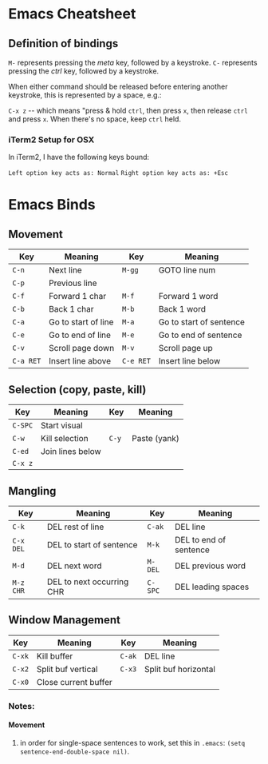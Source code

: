 # Emacs Cheatsheet

## Definition of bindings

`M-` represents pressing the _meta_ key, followed by a keystroke.
`C-` represents pressing the _ctrl_ key, followed by a keystroke.

When either command should be released before entering another keystroke, this is represented by a space, e.g.:

`C-x z` -- which means "press & hold `ctrl`, then press `x`, then release `ctrl` and press `x`. When there's no space, keep `ctrl` held.

### iTerm2 Setup for OSX
In iTerm2, I have the following keys bound:

`Left option key acts as: Normal`
`Right option key acts as: +Esc`

# Emacs Binds

## Movement

Key      | Meaning              | Key     | Meaning
---------|----------------------|---------|--------
`C-n`    | Next line            |`M-gg`   | GOTO line num
`C-p`    | Previous line        |         |
`C-f`    | Forward 1 char       |`M-f`    | Forward 1 word
`C-b`    | Back 1 char          |`M-b`    | Back 1 word
`C-a`    | Go to start of line  |`M-a`    | Go to start of sentence
`C-e`    | Go to end of line    |`M-e`    | Go to end of sentence
`C-v`    | Scroll page down     |`M-v`    | Scroll page up
`C-a RET`| Insert line above    |`C-e RET`| Insert line below

## Selection (copy, paste, kill)
Key       | Meaning                  | Key     | Meaning
----------|--------------------------|---------|--------
`C-SPC`   | Start visual             |         |
`C-w`     | Kill selection           |`C-y`    | Paste (yank)
`C-ed`    | Join lines below         |         |
`C-x z`   |

## Mangling
Key       | Meaning                  | Key     | Meaning
----------|--------------------------|---------|--------
`C-k`     | DEL rest of line         |`C-ak`   | DEL line
`C-x DEL` | DEL to start of sentence |`M-k`    | DEL to end of sentence
`M-d`     | DEL next word            |`M-DEL`  | DEL previous word
`M-z CHR` | DEL to next occurring CHR|`C-SPC`  | DEL leading spaces

## Window Management
Key       | Meaning                  | Key     | Meaning
----------|--------------------------|---------|--------
`C-xk`    | Kill buffer              |`C-ak`   | DEL line
`C-x2`    | Split buf vertical       |`C-x3`   | Split buf horizontal
`C-x0`    | Close current buffer     |         |

### Notes:
#### Movement
1. in order for single-space sentences to work, set this in `.emacs`: `(setq sentence-end-double-space nil)`.
